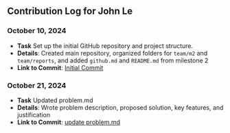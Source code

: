 ## Contribution Log for John Le

### October 10, 2024
-   **Task** Set up the initial GitHub repository and project structure.
-   **Details**: Created main repository, organized folders for `team/m2` and `team/reports`, and added `github.md` and `README.md` from milestone 2
-   **Link to Commit**: [Initial Commit](https://github.com/johncle/CS326Team7/commit/e0175b059fea17f3896ce3f59d8f6f7b1ffac2ab)

### October 21, 2024
-   **Task** Updated problem.md
-   **Details**: Wrote problem description, proposed solution, key features, and justification
-   **Link to Commit**: [update problem.md](https://github.com/johncle/CS326Team7/commit/b23457f3797324eac858844615f7c51ba3308fb8)